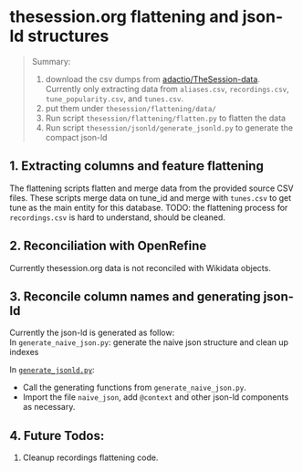 # thesession.org flattening and json-ld structures

> Summary:  
>   1. download the csv dumps from [adactio/TheSession-data](https://github.com/adactio/TheSession-data). Currently only extracting data from `aliases.csv`, `recordings.csv`, `tune_popularity.csv`, and `tunes.csv`.
>   2. put them under `thesession/flattening/data/`
>   3. Run script `thesession/flattening/flatten.py` to flatten the data
>   4. Run script `thesession/jsonld/generate_jsonld.py` to generate the compact json-ld


## 1. Extracting columns and feature flattening
The flattening scripts flatten and merge data from the provided source CSV files. These scripts merge data on tune_id and merge with `tunes.csv` to get tune as the main entity for this database.
TODO: the flattening process for `recordings.csv` is hard to understand, should be cleaned.  

## 2. Reconciliation with OpenRefine
Currently thesession.org data is not reconciled with Wikidata objects.

## 3. Reconcile column names and generating json-ld
Currently the json-ld is generated as follow:  
In `generate_naive_json.py`: generate the naive json structure and clean up indexes

In [`generate_jsonld.py`](https://github.com/malajvan/linkedmusic-datalake/blob/main/simssadb/jsonld/generate_jsonld.py):
- Call the generating functions from `generate_naive_json.py`.
- Import the file `naive_json`, add `@context` and other json-ld components as necessary.

## 4. Future Todos:
1. Cleanup recordings flattening code. 
